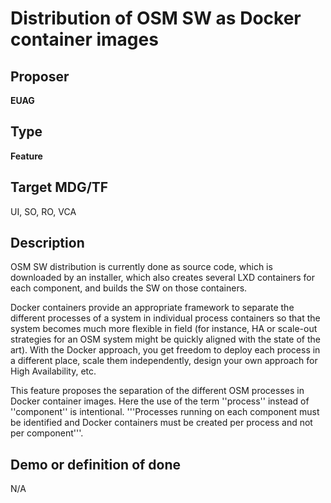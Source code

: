 # Distribution of OSM SW as Docker container images #

## Proposer ##
**EUAG**

## Type ##
**Feature**

## Target MDG/TF ##
UI, SO, RO, VCA

## Description ##
OSM SW distribution is currently done as source code, which is downloaded by an 
installer, which also creates several LXD containers for each component, and 
builds the SW on those containers.

Docker containers provide an appropriate framework to separate the different 
processes of a system in individual process containers so that the system 
becomes much more flexible in field (for instance, HA or scale-out strategies 
for an OSM system might be quickly aligned with the state of the art). With the 
Docker approach, you get freedom to deploy each process in a different place, 
scale them independently, design your own approach for High Availability, etc.

This feature proposes the separation of the different OSM processes in Docker 
container images. Here the use of the term ''process'' instead of ''component'' 
is intentional. '''Processes running on each component must be identified and 
Docker containers must be created per process and not per component'''.

## Demo or definition of done ##
N/A
